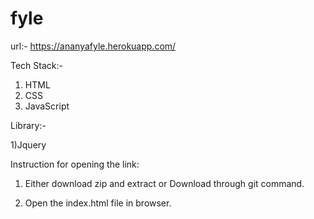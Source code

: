 # fyle

url:- https://ananyafyle.herokuapp.com/

Tech Stack:-

1) HTML
2) CSS
3) JavaScript

Library:- 

1)Jquery

Instruction for opening the link:

1) Either download zip and extract or Download through git command.

2) Open the index.html file in browser.
